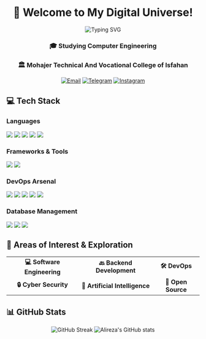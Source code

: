 <div align="center">
  
# 🚀 Welcome to My Digital Universe! 

<img src="https://readme-typing-svg.herokuapp.com?font=Fira+Code&pause=1000&color=2196F3&center=true&vCenter=true&width=435&lines=Hi+there%2C+I'm+Alireza+Saffariyan!;A+Computer+Engineering+Student;Always+learning+new+things" alt="Typing SVG" />

### 🎓 Studying Computer Engineering 
### 🏛️ Mohajer Technical And Vocational College of Isfahan

[![Email](https://img.shields.io/badge/Gmail-ar.saffariyan%40gmail.com-EA4335?style=for-the-badge&logo=gmail&logoColor=white)](mailto:ar.saffariyan@gmail.com)
[![Telegram](https://img.shields.io/badge/Telegram-AlirezaSaffariyan-26A5E4?style=for-the-badge&logo=telegram&logoColor=white)](https://t.me/AlirezaSaffariyan)
[![Instagram](https://img.shields.io/badge/Instagram-ar.saffariyan-E4405F?style=for-the-badge&logo=instagram&logoColor=white)](https://instagram.com/ar.saffariyan)

</div>

## 💻 Tech Stack

### Languages
<p align="left">
<img src="https://img.shields.io/badge/Python-★★★★☆-3776AB?style=for-the-badge&logo=python&logoColor=white"/>
<img src="https://img.shields.io/badge/Bash-★★★☆☆-4EAA25?style=for-the-badge&logo=gnu-bash&logoColor=white"/>
<img src="https://img.shields.io/badge/C%23-★★☆☆☆-239120?style=for-the-badge&logo=c-sharp&logoColor=white"/>
<img src="https://img.shields.io/badge/Java-★★☆☆☆-007396?style=for-the-badge&logo=java&logoColor=white"/>
<img src="https://img.shields.io/badge/JavaScript-★☆☆☆☆-F7DF1E?style=for-the-badge&logo=javascript&logoColor=black"/>
</p>

### Frameworks & Tools
<p align="left">
<img src="https://img.shields.io/badge/FastAPI-★★★★☆-009688?style=for-the-badge&logo=fastapi&logoColor=white"/>
<img src="https://img.shields.io/badge/Django-★★☆☆☆-092E20?style=for-the-badge&logo=django&logoColor=white"/>
</p>

### DevOps Arsenal
<p align="left">
<img src="https://img.shields.io/badge/Linux-★★★★☆-FCC624?style=for-the-badge&logo=linux&logoColor=black"/>
<img src="https://img.shields.io/badge/Docker-★★★☆☆-2496ED?style=for-the-badge&logo=docker&logoColor=white"/>
<img src="https://img.shields.io/badge/Kubernetes-★★☆☆☆-326CE5?style=for-the-badge&logo=kubernetes&logoColor=white"/>
<img src="https://img.shields.io/badge/Git-★★★★☆-F05032?style=for-the-badge&logo=git&logoColor=white"/>
<img src="https://img.shields.io/badge/CI%2FCD-★☆☆☆☆-2088FF?style=for-the-badge&logo=github-actions&logoColor=white"/>
</p>

### Database Management
<p align="left">
<img src="https://img.shields.io/badge/PostgreSQL-★★★☆☆-336791?style=for-the-badge&logo=postgresql&logoColor=white"/>
<img src="https://img.shields.io/badge/MySQL-★★★☆☆-4479A1?style=for-the-badge&logo=mysql&logoColor=white"/>
<img src="https://img.shields.io/badge/MongoDB-★★☆☆☆-47A248?style=for-the-badge&logo=mongodb&logoColor=white"/>
</p>

## 🎯 Areas of Interest & Exploration

<div align="center">

<table>
  <tr>
    <td align="center"><b>💻 Software Engineering</b></td>
    <td align="center"><b>🔙 Backend Development</b></td>
    <td align="center"><b>🛠️ DevOps</b></td>
  </tr>
  <tr>
    <td align="center"><b>🔒 Cyber Security</b></td>
    <td align="center"><b>🤖 Artificial Intelligence</b></td>
    <td align="center"><b>🌟 Open Source</b></td>
  </tr>
</table>

</div>

## 📊 GitHub Stats

<div align="center">
  
![GitHub Streak](https://github-readme-streak-stats.herokuapp.com/?user=AlirezaSaffariyan&theme=dark)
![Alireza's GitHub stats]([https://github-readme-stats.vercel.app/api?username=AlirezaSaffariyan&show_icons=true&theme=radical](https://github-readme-stats.vercel.app/api?username=AlirezaSaffariyan&theme=catppuccin_mocha&show_icons=true))

</div>
